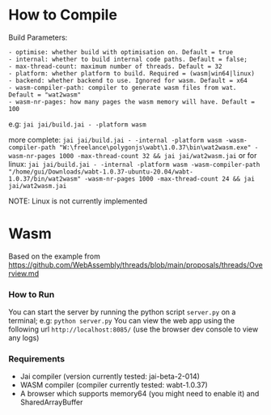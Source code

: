 
# How to Compile

Build Parameters:

	- optimise: whether build with optimisation on. Default = true
	- internal: whether to build internal code paths. Default = false;
	- max-thread-count: maximum number of threads. Default = 32
	- platform: whether platform to build. Required = (wasm|win64|linux)
	- backend: whether backend to use. Ignored for wasm. Default = x64
	- wasm-compiler-path: compiler to generate wasm files from wat. Default = "wat2wasm"
	- wasm-nr-pages: how many pages the wasm memory will have. Default = 100

e.g: `jai jai/build.jai - -platform wasm`

more complete: `jai jai/build.jai - -internal -platform wasm -wasm-compiler-path "W:\freelance\polygonjs\wabt\1.0.37\bin\wat2wasm.exe" -wasm-nr-pages 1000 -max-thread-count 32 && jai jai/wat2wasm.jai`
or for linux: `jai jai/build.jai - -internal -platform wasm -wasm-compiler-path "/home/gui/Downloads/wabt-1.0.37-ubuntu-20.04/wabt-1.0.37/bin/wat2wasm" -wasm-nr-pages 1000 -max-thread-count 24 && jai jai/wat2wasm.jai`

NOTE: Linux is not currently implemented

# Wasm

Based on the example from https://github.com/WebAssembly/threads/blob/main/proposals/threads/Overview.md

### How to Run

You can start the server by running the python script `server.py` on a terminal; e.g: `python server.py`
You can view the web app using the following url `http://localhost:8085/` (use the browser dev console to view any logs)

### Requirements

- Jai compiler  (version currently tested: jai-beta-2-014)
- WASM compiler (compiler currently tested: wabt-1.0.37)
- A browser which supports memory64 (you might need to enable it) and SharedArrayBuffer
